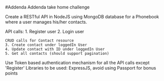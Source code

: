 #Addenda
Addenda take home challenge

Create a RESTful API in NodeJS using MongoDB database for a Phonebook where a user manages his/her contacts.

API calls:
    1. Register user
    2. Login user

    CRUD calls for Contact resource
    3. Create contact under loggedIn User
    4. Update contact with ID under loggedIn User
    5. Get all contacts (should support pagination)

Use Token based authentication mechanism for all the API calls except 'Register'
Libraries to be used: ExpressJS, avoid using Passport for bonus points
